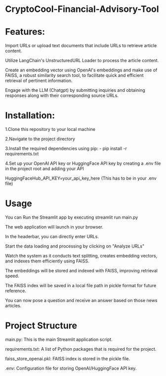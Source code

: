 # CryptoCool-Financial-Advisory-Tool

# Features:  
Import URLs or upload text documents that include URLs to retrieve article content. 

Utilize LangChain's UnstructuredURL Loader to process the article content.  

Create an embedding vector using OpenAI's embeddings and make use of FAISS, a robust similarity search tool, to facilitate quick and efficient retrieval of pertinent information.  

Engage with the LLM (Chatgpt) by submitting inquiries and obtaining responses along with their corresponding source URLs.

# Installation:
1.Clone this repository to your local machine

2.Navigate to the project directory

3.Install the required dependencies using pip: - pip install -r requirements.txt

4.Set up your OpenAI API key or HuggingFace API key by creating a .env file in the project root and adding your API

HuggingFaceHub_API_KEY=your_api_key_here (This has to be in your .env file)

# Usage
You can Run the Streamlit app by executing
streamlit run main.py

The web application will launch in your browser.

In the headerbar, you can directly enter URLs.

Start the data loading and processing by clicking on "Analyze URLs"

Watch the system as it conducts text splitting, creates embedding vectors, and indexes them efficiently using FAISS.

The embeddings will be stored and indexed with FAISS, improving retrieval speed.

The FAISS index will be saved in a local file path in pickle format for future reference.

You can now pose a question and receive an answer based on those news articles.

# Project Structure
main.py: This is the main Streamlit application script.

requirements.txt: A list of Python packages that is required for the project.

faiss_store_openai.pkl: FAISS index is stored in the pickle file.

.env: Configuration file for storing OpenAI/HuggingFace API key.
